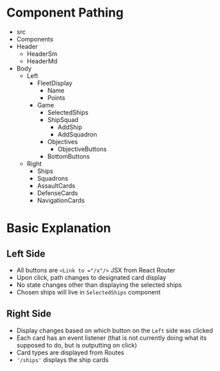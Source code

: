 # Component Pathing #
- src
 - Components
  - Header
    - HeaderSm
    - HeaderMd
  - Body
    - Left
      - FleetDisplay
        - Name
        - Points
      - Game
        - SelectedShips
        - ShipSquad
          - AddShip
          - AddSquadron
        - Objectives
          - ObjectiveButtons
        - BottomButtons
    - Right
      - Ships
      - Squadrons
      - AssaultCards
      - DefenseCards
      - NavigationCards
  
  
# Basic Explanation #
## Left Side ##
- All buttons are `<Link to ="/x"/>` JSX from React Router
- Upon click, path changes to designated card display 
- No state changes other than displaying the selected ships
- Chosen ships will live in `SelectedShips` component

## Right Side ##
- Display changes based on which button on the `Left` side was clicked
- Each card has an event listener (that is not currently doing what its supposed to do, but is outputting on click)
- Card types are displayed from Routes
- `'/ships'` displays the ship cards

  
